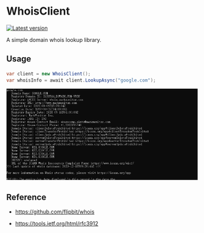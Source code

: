 # WhoisClient

[![Latest version](https://img.shields.io/nuget/v/WhoisClient.svg)](https://www.nuget.org/packages/WhoisClient/) 

A simple domain whois lookup library.

## Usage

````csharp
var client = new WhoisClient();
var whoisInfo = await client.LookupAsync("google.com");
````

![image-20201218172736581](assets/image-20201218172736581.png)

## Reference

- https://github.com/flipbit/whois

- https://tools.ietf.org/html/rfc3912

